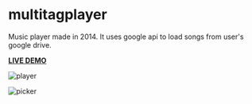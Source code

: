 # multitagplayer
Music player made in 2014. It uses google api to load songs from user's google drive.

**[LIVE DEMO](https://emfmesquita.github.io/mtp)**

![player](https://i.imgur.com/HCkTMsV.png)

![picker](https://i.imgur.com/HCkTMsV.png)

